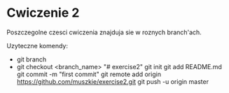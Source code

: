 # Cwiczenie 2

Poszczegolne czesci cwiczenia znajduja sie w roznych branch'ach.

Uzyteczne komendy:
 - git branch
 - git checkout <branch_name>
"# exercise2"  git init git add README.md git commit -m "first commit" git remote add origin https://github.com/muszkie/exercise2.git git push -u origin master
